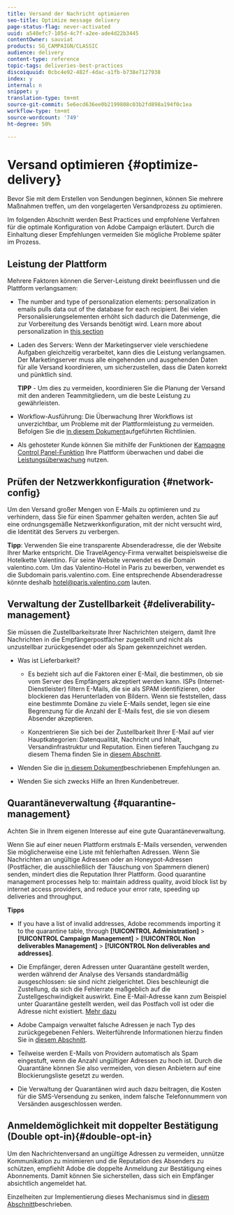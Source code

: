 ```yaml
---
title: Versand der Nachricht optimieren
seo-title: Optimize message delivery
page-status-flag: never-activated
uuid: a540efc7-105d-4c7f-a2ee-ade4d22b3445
contentOwner: sauviat
products: SG_CAMPAIGN/CLASSIC
audience: delivery
content-type: reference
topic-tags: deliveries-best-practices
discoiquuid: 0cbc4e92-482f-4dac-a1fb-b738e7127938
index: y
internal: n
snippet: y
translation-type: tm+mt
source-git-commit: 5e6ecd636ee0b2199808c03b2fd898a194f0c1ea
workflow-type: tm+mt
source-wordcount: '749'
ht-degree: 50%

---
```



# Versand optimieren {#optimize-delivery}

Bevor Sie mit dem Erstellen von Sendungen beginnen, können Sie mehrere Maßnahmen treffen, um den vorgelagerten Versandprozess zu optimieren.

Im folgenden Abschnitt werden Best Practices und empfohlene Verfahren für die optimale Konfiguration von Adobe Campaign erläutert. Durch die Einhaltung dieser Empfehlungen vermeiden Sie mögliche Probleme später im Prozess.

## Leistung der Plattform

Mehrere Faktoren können die Server-Leistung direkt beeinflussen und die Plattform verlangsamen:

* The number and type of personalization elements: personalization in emails pulls data out of the database for each recipient. Bei vielen Personalisierungselementen erhöht sich dadurch die Datenmenge, die zur Vorbereitung des Versands benötigt wird.  Learn more about personalization in [this section](../../delivery/using/about-personalization.md)

* Laden des Servers: Wenn der Marketingserver viele verschiedene Aufgaben gleichzeitig verarbeitet, kann dies die Leistung verlangsamen. Der Marketingserver muss alle eingehenden und ausgehenden Daten für alle Versand koordinieren, um sicherzustellen, dass die Daten korrekt und pünktlich sind.

   **TIPP** - Um dies zu vermeiden, koordinieren Sie die Planung der Versand mit den anderen Teammitgliedern, um die beste Leistung zu gewährleisten.

* Workflow-Ausführung: Die Überwachung Ihrer Workflows ist unverzichtbar, um Probleme mit der Plattformleistung zu vermeiden. Befolgen Sie die [in diesem Dokument](../../workflow/using/workflow-best-practices.md#execution-and-performance)aufgeführten Richtlinien.

* Als gehosteter Kunde können Sie mithilfe der Funktionen der [Kampagne Control Panel-Funktion](https://docs.adobe.com/content/help/de-DE/control-panel/using/discover-control-panel/key-features.html) Ihre Plattform überwachen und dabei die [Leistungsüberwachung](https://docs.adobe.com/content/help/en/control-panel/using/performance-monitoring/about-performance-monitoring.html) nutzen.

## Prüfen der Netzwerkkonfiguration {#network-config}

Um den Versand großer Mengen von E-Mails zu optimieren und zu verhindern, dass Sie für einen Spammer gehalten werden, achten Sie auf eine ordnungsgemäße Netzwerkkonfiguration, mit der nicht versucht wird, die Identität des Servers zu verbergen.

**Tipp**:  Verwenden Sie eine transparente Absenderadresse, die der Website Ihrer Marke entspricht. Die TravelAgency-Firma verwaltet beispielsweise die Hotelkette Valentino. Für seine Website verwendet es die Domain valentino.com. Um das Valentino-Hotel in Paris zu bewerben, verwendet es die Subdomain paris.valentino.com. Eine entsprechende Absenderadresse könnte deshalb hotel@paris.valentino.com lauten.

## Verwaltung der Zustellbarkeit {#deliverability-management}

Sie müssen die Zustellbarkeitsrate Ihrer Nachrichten steigern, damit Ihre Nachrichten in die Empfängerpostfächer zugestellt und nicht als unzustellbar zurückgesendet oder als Spam gekennzeichnet werden.

* Was ist Lieferbarkeit?

   * Es bezieht sich auf die Faktoren einer E-Mail, die bestimmen, ob sie vom Server des Empfängers akzeptiert werden kann. ISPs (Internet-Dienstleister) filtern E-Mails, die sie als SPAM identifizieren, oder blockieren das Herunterladen von Bildern. Wenn sie feststellen, dass eine bestimmte Domäne zu viele E-Mails sendet, legen sie eine Begrenzung für die Anzahl der E-Mails fest, die sie von diesem Absender akzeptieren.

   * Konzentrieren Sie sich bei der Zustellbarkeit Ihrer E-Mail auf vier Hauptkategorien: Datenqualität, Nachricht und Inhalt, Versandinfrastruktur und Reputation. Einen tieferen Tauchgang zu diesem Thema finden Sie in [diesem Abschnitt](../../delivery/using/about-deliverability.md).

* Wenden Sie die [in diesem Dokument](../../delivery/using/deliverability-key-points.md)beschriebenen Empfehlungen an.

* Wenden Sie sich zwecks Hilfe an Ihren Kundenbetreuer.

## Quarantäneverwaltung {#quarantine-management}

Achten Sie in Ihrem eigenen Interesse auf eine gute Quarantäneverwaltung.

Wenn Sie auf einer neuen Plattform erstmals E-Mails versenden, verwenden Sie möglicherweise eine Liste mit fehlerhaften Adressen. Wenn Sie Nachrichten an ungültige Adressen oder an Honeypot-Adressen (Postfächer, die ausschließlich der Täuschung von Spammern dienen) senden, mindert dies die Reputation Ihrer Plattform. Good quarantine management processes help to: maintain address quality, avoid block list by internet access providers, and reduce your error rate, speeding up deliveries and throughput.

**Tipps**

* If you have a list of invalid addresses, Adobe recommends importing it to the quarantine table, through **[!UICONTROL Administration]** > **[!UICONTROL Campaign Management]** > **[!UICONTROL Non deliverables Management]** > **[!UICONTROL Non deliverables and addresses]**.

* Die Empfänger, deren Adressen unter Quarantäne gestellt werden, werden während der Analyse des Versands standardmäßig ausgeschlossen: sie sind nicht zielgerichtet. Dies beschleunigt die Zustellung, da sich die Fehlerrate maßgeblich auf die Zustellgeschwindigkeit auswirkt. Eine E-Mail-Adresse kann zum Beispiel unter Quarantäne gestellt werden, weil das Postfach voll ist oder die Adresse nicht existiert. [Mehr dazu](#identifying-quarantined-addresses-for-a-delivery)

* Adobe Campaign verwaltet falsche Adressen je nach Typ des zurückgegebenen Fehlers. Weiterführende Informationen hierzu finden Sie in [diesem Abschnitt](../../delivery/using/understanding-quarantine-management.md).


* Teilweise werden E-Mails von Providern automatisch als Spam eingestuft, wenn die Anzahl ungültiger Adressen zu hoch ist. Durch die Quarantäne können Sie also vermeiden, von diesen Anbietern auf eine Blockierungsliste gesetzt zu werden.

* Die Verwaltung der Quarantänen wird auch dazu beitragen, die Kosten für die SMS-Versendung zu senken, indem falsche Telefonnummern von Versänden ausgeschlossen werden.

## Anmeldemöglichkeit mit doppelter Bestätigung (Double opt-in){#double-opt-in}

Um den Nachrichtenversand an ungültige Adressen zu vermeiden, unnütze Kommunikation zu minimieren und die Reputation des Absenders zu schützen, empfiehlt Adobe die doppelte Anmeldung zur Bestätigung eines Abonnements. Damit können Sie sicherstellen, dass sich ein Empfänger absichtlich angemeldet hat.

Einzelheiten zur Implementierung dieses Mechanismus sind in [diesem Abschnitt](../../web/using/use-cases--web-forms.md)beschrieben.
